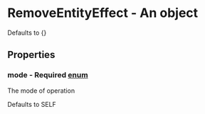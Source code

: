 

# RemoveEntityEffect - An object



Defaults to {}



## Properties



### mode - Required [enum](enum)



 The mode of operation



Defaults to SELF

